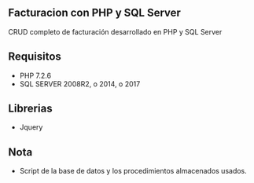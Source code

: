 ## Facturacion con PHP y SQL Server
 CRUD completo de facturación desarrollado en PHP y SQL Server
 
## Requisitos
 - PHP 7.2.6
 - SQL SERVER 2008R2, o 2014, o 2017

## Librerias
 -  Jquery
 
## Nota
 -  Script de la base de datos y los procedimientos almacenados usados.
